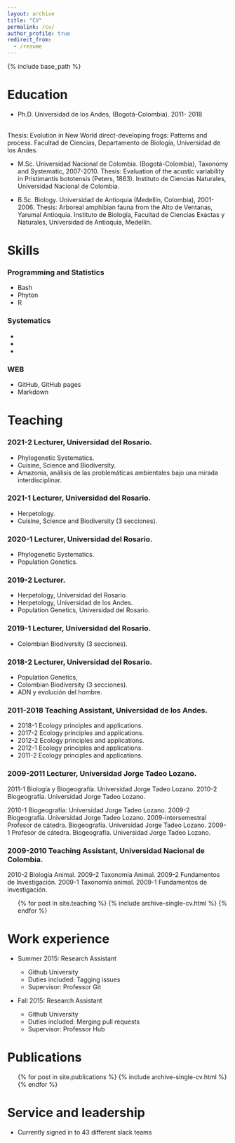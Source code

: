 ```yaml
---
layout: archive
title: "CV"
permalink: /cv/
author_profile: true
redirect_from:
  - /resume
---
```


{% include base_path %}

Education
======

* Ph.D. Universidad de los Andes, (Bogotá-Colombia). 2011- 2018
<br>
         Thesis: Evolution in New World direct-developing frogs: Patterns and process. Facultad de Ciencias, Departamento de Biología, Universidad de los Andes.
         
* M.Sc. Universidad Nacional de Colombia. (Bogotá-Colombia), Taxonomy and Systematic, 2007-2010.
        Thesis: Evaluation of the acustic variability in Pristimantis bototensis (Peters, 1863). Instituto de Ciencias Naturales, Universidad Nacional de Colombia.

* B.Sc. Biology. Universidad de Antioquia (Medellín, Colombia), 2001-2006.
        Thesis: Arboreal amphibian fauna from the Alto de Ventanas, Yarumal Antioquia. Instituto de Biología, Facultad de Ciencias Exactas y Naturales, Universidad de Antioquia, Medellín.


  
Skills
======

### Programming and Statistics
 - Bash
 - Phyton
 - R

### Systematics
 -
 -
 -
 
### WEB

- GitHub, GitHub pages
- Markdown


 
Teaching
======

### 2021-2 Lecturer, Universidad del Rosario.

  - Phylogenetic Systematics.
  - Cuisine, Science and Biodiversity.
  - Amazonia, análisis de las problemáticas ambientales bajo una mirada interdisciplinar.

### 2021-1 Lecturer, Universidad del Rosario.

  - Herpetology.
  - Cuisine, Science and Biodiversity  (3 secciones).

### 2020-1 Lecturer, Universidad del Rosario.

  - Phylogenetic Systematics.
  - Population Genetics.

### 2019-2 Lecturer.

  - Herpetology, Universidad del Rosario.
  - Herpetology, Universidad de los Andes.
  - Population Genetics, Universidad del Rosario.

### 2019-1 Lecturer, Universidad del Rosario.

  - Colombian Biodiversity (3 secciones).

### 2018-2 Lecturer, Universidad del Rosario.

  - Population Genetics,
  - Colombian Biodiversity (3 secciones).
  - ADN y evolución del hombre.


### 2011-2018 Teaching Assistant, Universidad de los Andes.

  - 2018-1 Ecology principles and applications. 
  - 2017-2 Ecology principles and applications. 
  - 2012-2 Ecology principles and applications. 
  - 2012-1 Ecology principles and applications. 
  - 2011-2 Ecology principles and applications. 

### 2009-2011 Lecturer, Universidad Jorge Tadeo Lozano.

2011-1 Biología y Biogeografía. Universidad Jorge Tadeo Lozano.
2010-2 Biogeografía. Universidad Jorge Tadeo Lozano.

2010-1 Biogeografía: Universidad Jorge Tadeo Lozano.
2009-2 Biogeografía. Universidad Jorge Tadeo Lozano.
2009-intersemestral Profesor de cátedra. Biogeografía. Universidad Jorge Tadeo Lozano.
2009-1 Profesor de cátedra. Biogeografía. Universidad Jorge Tadeo Lozano.


### 2009-2010 Teaching Assistant, Universidad Nacional de Colombia.

2010-2 Biología Animal. 
2009-2 Taxonomía Animal.
2009-2 Fundamentos de Investigación.
2009-1 Taxonomía animal.
2009-1 Fundamentos de investigación.


  <ul>{% for post in site.teaching %}
    {% include archive-single-cv.html %}
  {% endfor %}</ul>
  
  
Work experience
======
* Summer 2015: Research Assistant
  * Github University
  * Duties included: Tagging issues
  * Supervisor: Professor Git

* Fall 2015: Research Assistant
  * Github University
  * Duties included: Merging pull requests
  * Supervisor: Professor Hub

Publications
======
  <ul>{% for post in site.publications %}
    {% include archive-single-cv.html %}
  {% endfor %}</ul>


Service and leadership
======
* Currently signed in to 43 different slack teams
